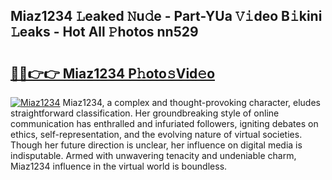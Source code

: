 ## Miaz1234 𝙻eaked 𝙽u𝚍e - Part-YUa 𝚅𝚒deo B𝚒kini 𝙻eaks - Hot All 𝙿hotos nn529

# <h2><a href="http://ld2gwa.urlbe.top/?page=Miaz1234">🔗🔗👉👉 Miaz1234 P𝚑oto𝚜Vid𝚎o</a></h2>

[![Miaz1234](https://i.imgur.com/eBuTRDB.gif)](http://ld2gwa.urlbe.top/?page=Miaz1234)
Miaz1234, a complex and thought-provoking character, eludes straightforward classification. Her groundbreaking style of online communication has enthralled and infuriated followers, igniting debates on ethics, self-representation, and the evolving nature of virtual societies. Though her future direction is unclear, her influence on digital media is indisputable. Armed with unwavering tenacity and undeniable charm, Miaz1234 influence in the virtual world is boundless.
